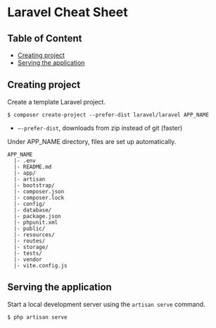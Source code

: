 # Laravel Cheat Sheet <!-- omit in toc -->

## Table of Content <!-- omit in toc -->
- [Creating project](#creating-project)
- [Serving the application](#serving-the-application)

## Creating project
Create a template Laravel project.
```
$ composer create-project --prefer-dist laravel/laravel APP_NAME
```
- `–-prefer-dist`, downloads from zip instead of git (faster)

Under APP_NAME directory, files are set up automatically.
```
APP_NAME
  |- .env
  |- README.md
  |- app/
  |- artisan
  |- bootstrap/
  |- composer.json
  |- composer.lock
  |- config/
  |- database/
  |- package.json
  |- phpunit.xml
  |- public/
  |- resources/
  |- routes/
  |- storage/
  |- tests/
  |- vendor
  |- vite.config.js
```

## Serving the application
Start a local development server using the `artisan serve` command.
```
$ php artisan serve
```
